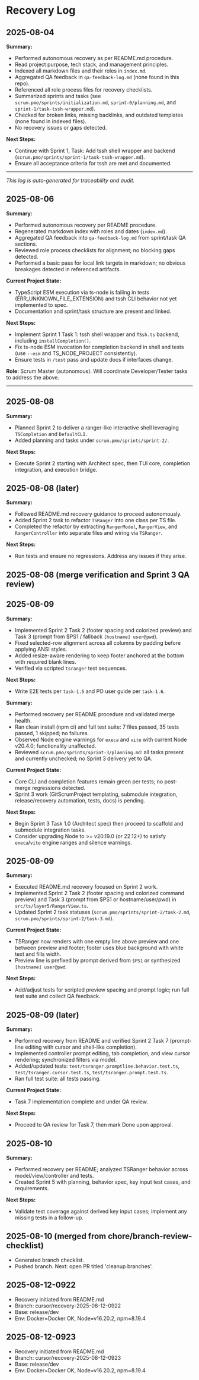 # Recovery Log

## 2025-08-04

**Summary:**
- Performed autonomous recovery as per README.md procedure.
- Read project purpose, tech stack, and management principles.
- Indexed all markdown files and their roles in `index.md`.
- Aggregated QA feedback in `qa-feedback-log.md` (none found in this repo).
- Referenced all role process files for recovery checklists.
- Summarized sprints and tasks (see `scrum.pmo/sprints/initialization.md`, `sprint-0/planning.md`, and `sprint-1/task-tssh-wrapper.md`).
- Checked for broken links, missing backlinks, and outdated templates (none found in indexed files).
- No recovery issues or gaps detected.

**Next Steps:**
- Continue with Sprint 1, Task: Add tssh shell wrapper and backend (`scrum.pmo/sprints/sprint-1/task-tssh-wrapper.md`).
- Ensure all acceptance criteria for tssh are met and documented.

---

*This log is auto-generated for traceability and audit.*

## 2025-08-06

**Summary:**
- Performed autonomous recovery per README procedure.
- Regenerated markdown index with roles and dates (`index.md`).
- Aggregated QA feedback into `qa-feedback-log.md` from sprint/task QA sections.
- Reviewed role process checklists for alignment; no blocking gaps detected.
- Performed a basic pass for local link targets in markdown; no obvious breakages detected in referenced artifacts.

**Current Project State:**
- TypeScript ESM execution via ts-node is failing in tests (ERR_UNKNOWN_FILE_EXTENSION) and tssh CLI behavior not yet implemented to spec.
- Documentation and sprint/task structure are present and linked.

**Next Steps:**
- Implement Sprint 1 Task 1: tssh shell wrapper and `TSsh.ts` backend, including `installCompletion()`.
- Fix ts-node ESM invocation for completion backend in shell and tests (use `--esm` and TS_NODE_PROJECT consistently).
- Ensure tests in `/test` pass and update docs if interfaces change.

**Role:** Scrum Master (autonomous). Will coordinate Developer/Tester tasks to address the above.

---

## 2025-08-08

**Summary:**
- Planned Sprint 2 to deliver a ranger-like interactive shell leveraging `TSCompletion` and `DefaultCLI`.
- Added planning and tasks under `scrum.pmo/sprints/sprint-2/`.

**Next Steps:**
- Execute Sprint 2 starting with Architect spec, then TUI core, completion integration, and execution bridge.

## 2025-08-08 (later)

**Summary:**
- Followed README.md recovery guidance to proceed autonomously.
- Added Sprint 2 task to refactor `TSRanger` into one class per TS file.
- Completed the refactor by extracting `RangerModel`, `RangerView`, and `RangerController` into separate files and wiring via `TSRanger`.

**Next Steps:**
- Run tests and ensure no regressions. Address any issues if they arise.

## 2025-08-08 (merge verification and Sprint 3 QA review)
## 2025-08-09

**Summary:**
- Implemented Sprint 2 Task 2 (footer spacing and colorized preview) and Task 3 (prompt from $PS1 / fallback `[hostname] user@pwd`).
- Fixed selected-row alignment across all columns by padding before applying ANSI styles.
- Added resize-aware rendering to keep footer anchored at the bottom with required blank lines.
- Verified via scripted `tsranger` test sequences.

**Next Steps:**
- Write E2E tests per `task-1.5` and PO user guide per `task-1.6`.


**Summary:**
- Performed recovery per README procedure and validated merge health.
- Ran clean install (npm ci) and full test suite: 7 files passed, 35 tests passed, 1 skipped; no failures.
- Observed Node engine warnings for `execa` and `vite` with current Node v20.4.0; functionality unaffected.
- Reviewed `scrum.pmo/sprints/sprint-3/planning.md`: all tasks present and currently unchecked; no Sprint 3 delivery yet to QA.

**Current Project State:**
- Core CLI and completion features remain green per tests; no post-merge regressions detected.
- Sprint 3 work (GitScrumProject templating, submodule integration, release/recovery automation, tests, docs) is pending.

**Next Steps:**
- Begin Sprint 3 Task 1.0 (Architect spec) then proceed to scaffold and submodule integration tasks.
- Consider upgrading Node to >= v20.19.0 (or 22.12+) to satisfy `execa`/`vite` engine ranges and silence warnings.

## 2025-08-09

**Summary:**
- Executed README.md recovery focused on Sprint 2 work.
- Implemented Sprint 2 Task 2 (footer spacing and colorized command preview) and Task 3 (prompt from $PS1 or hostname/user/pwd) in `src/ts/layer5/RangerView.ts`.
- Updated Sprint 2 task statuses (`scrum.pmo/sprints/sprint-2/task-2.md`, `scrum.pmo/sprints/sprint-2/task-3.md`).

**Current Project State:**
- TSRanger now renders with one empty line above preview and one between preview and footer; footer uses blue background with white text and fills width.
- Preview line is prefixed by prompt derived from `$PS1` or synthesized `[hostname] user@pwd`.

**Next Steps:**
- Add/adjust tests for scripted preview spacing and prompt logic; run full test suite and collect QA feedback.

## 2025-08-09 (later)

**Summary:**
- Performed recovery from README and verified Sprint 2 Task 7 (prompt-line editing with cursor and shell-like completion).
- Implemented controller prompt editing, tab completion, and view cursor rendering; synchronized filters via model.
- Added/updated tests: `test/tsranger.promptline.behavior.test.ts`, `test/tsranger.cursor.test.ts`, `test/tsranger.prompt.test.ts`.
- Ran full test suite: all tests passing.

**Current Project State:**
- Task 7 implementation complete and under QA review.

**Next Steps:**
- Proceed to QA review for Task 7, then mark Done upon approval.

## 2025-08-10

**Summary:**
- Performed recovery per README; analyzed TSRanger behavior across model/view/controller and tests.
- Created Sprint 5 with planning, behavior spec, key input test cases, and requirements.

**Next Steps:**
- Validate test coverage against derived key input cases; implement any missing tests in a follow-up.

## 2025-08-10 (merged from chore/branch-review-checklist)
- Generated branch checklist.
- Pushed branch. Next: open PR titled 'cleanup branches'.

## 2025-08-12-0922
- Recovery initiated from README.md
- Branch: cursor/recovery-2025-08-12-0922
- Base: release/dev
- Env: Docker=Docker OK, Node=v16.20.2, npm=8.19.4

## 2025-08-12-0923
- Recovery initiated from README.md
- Branch: cursor/recovery-2025-08-12-0923
- Base: release/dev
- Env: Docker=Docker OK, Node=v16.20.2, npm=8.19.4
